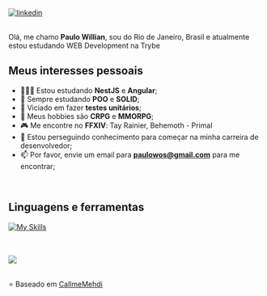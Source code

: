 <a href="https://www.linkedin.com/in/paulowos/" target="_blank">
  <img src="https://skillicons.dev/icons?i=linkedin" alt="linkedin">
</a>

<br />
<br />

Olá, me chamo **Paulo Willian**, sou do Rio de Janeiro, Brasil e atualmente estou estudando WEB Development na Trybe

## Meus interesses pessoais

- 👨🏽‍💻 Estou estudando **NestJS** e **Angular**;
- 📖 Sempre estudando **POO** e **SOLID**;
- 🌱 Viciado em fazer **testes unitários**;
- 🤔 Meus hobbies são **CRPG** e **MMORPG**;
- 🎮 Me encontre no **FFXIV**: Tay Rainier, Behemoth - Primal
- 💼 Estou perseguindo conhecimento para começar na minha carreira de desenvolvedor;
- 📫 Por favor, envie um email para **paulowos@gmail.com** para me encontrar;

<br />

## Linguagens e ferramentas

[![My Skills](https://skillicons.dev/icons?i=ts,nodejs,postgres,mysql,mongodb,prisma,sequelize,nestjs,jest,linux,docker,git,angular,react,redux,tailwind&perline=8)](https://skillicons.dev)

<br/>
<br/>

<picture>
  <source
    srcset="https://github-profile-summary-cards.vercel.app/api/cards/profile-details?username=paulowos&theme=github_dark"
    media="(prefers-color-scheme: dark)"
  />
  <source
    srcset="https://github-profile-summary-cards.vercel.app/api/cards/profile-details?username=paulowos&theme=github"
    media="(prefers-color-scheme: light), (prefers-color-scheme: no-preference)"
  />
  <img src="https://github-readme-stats.vercel.app/api?username=paulowos&show_icons=true" />
</picture>

<br />
<br />

⭐️ Baseado em [CallmeMehdi](https://github.com/CallmeMehdi)
